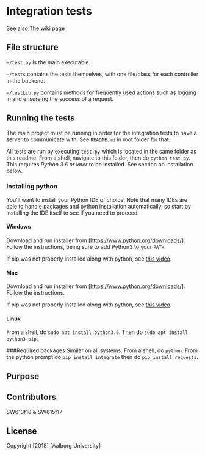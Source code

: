 # Integration tests
See also [The wiki page](http://web.giraf.cs.aau.dk/w/rest_api_-_development/integration_test/)

## File structure
`⋯/test.py` is the main executable.

`⋯/tests` contains the tests themselves, with one file/class for each controller in the backend.

`⋯/testLib.py` contains methods for frequently used actions such as logging in and ensureing the success of a request.

## Running the tests
The main project must be running in order for the integration tests to have a server to communicate with. See `README.md` in root folder for that.

All tests are run by executing `test.py` which is located in the same folder as this readme.
From a shell, navigate to this folder, then do `python test.py`. This requires _Python 3.6 or later_ to be installed. See section on installation below.

### Installing python
You'll want to install your Python IDE of choice. Note that many IDEs are able to handle packages and python installation automatically, so start by installing the IDE itself to see if you need to proceed.

#### Windows
Download and run installer from [https://www.python.org/downloads/]. Follow the instructions, being sure to add Python3 to your `PATH`.

If pip was not properly installed along with python, see [this video](https://www.youtube.com/watch?v=mFqdeX1C-8M).

#### Mac
Download and run installer from [https://www.python.org/downloads/]. Follow the instructions.

If pip was not properly installed along with python, see [this video](https://www.youtube.com/watch?v=j3yH6FfD_Wk).

#### Linux
From a shell, do `sudo apt install python3.6`. Then do `sudo apt install python3-pip`.

###Required packages
Similar on all systems. From a shell, do `python`. From the python prompt do `pip install integrate` then do `pip install requests`.


## Purpose
## Contributors

SW613f18 & SW615f17

## License

Copyright [2018] [Aalborg University]
